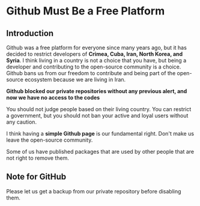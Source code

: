 # Github Must Be a Free Platform

## Introduction

Github was a free platform for everyone since many years ago, but it has decided to restrict developers of **Crimea, Cuba, Iran, North Korea, and Syria**.
I think living in a country is not a choice that you have, but being a developer and contributing to the open-source community is a choice. 
Github bans us from our freedom to contribute and being part of the open-source ecosystem because we are living in Iran.

**Github blocked our private repositories without any previous alert, and now we have no access to the codes**

You should not judge people based on their living country. You can restrict a government, but you should not ban your active and loyal users without any caution.

I think having a **simple Github page** is our fundamental right. 
Don't make us leave the open-source community.

Some of us have published packages that are used by other people that are not right to remove them.

## Note for GitHub
Please let us get a backup from our private repository before disabling them.
